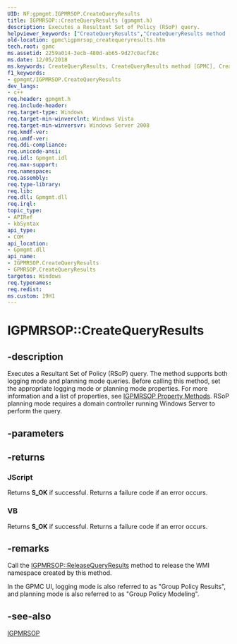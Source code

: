 ```yaml
---
UID: NF:gpmgmt.IGPMRSOP.CreateQueryResults
title: IGPMRSOP::CreateQueryResults (gpmgmt.h)
description: Executes a Resultant Set of Policy (RSoP) query.
helpviewer_keywords: ["CreateQueryResults","CreateQueryResults method [GPMC]","CreateQueryResults method [GPMC]","GPMRSOP object","CreateQueryResults method [GPMC]","IGPMRSOP interface","GPMRSOP object [GPMC]","CreateQueryResults method","IGPMRSOP interface [GPMC]","CreateQueryResults method","IGPMRSOP.CreateQueryResults","IGPMRSOP::CreateQueryResults","_win32_igpmrsop_createqueryresults","gpmc.igpmrsop_createqueryresults","gpmgmt/IGPMRSOP::CreateQueryResults"]
old-location: gpmc\igpmrsop_createqueryresults.htm
tech.root: gpmc
ms.assetid: 2259a014-3ecb-480d-ab65-9d27c0acf26c
ms.date: 12/05/2018
ms.keywords: CreateQueryResults, CreateQueryResults method [GPMC], CreateQueryResults method [GPMC],GPMRSOP object, CreateQueryResults method [GPMC],IGPMRSOP interface, GPMRSOP object [GPMC],CreateQueryResults method, IGPMRSOP interface [GPMC],CreateQueryResults method, IGPMRSOP.CreateQueryResults, IGPMRSOP::CreateQueryResults, _win32_igpmrsop_createqueryresults, gpmc.igpmrsop_createqueryresults, gpmgmt/IGPMRSOP::CreateQueryResults
f1_keywords:
- gpmgmt/IGPMRSOP.CreateQueryResults
dev_langs:
- c++
req.header: gpmgmt.h
req.include-header: 
req.target-type: Windows
req.target-min-winverclnt: Windows Vista
req.target-min-winversvr: Windows Server 2008
req.kmdf-ver: 
req.umdf-ver: 
req.ddi-compliance: 
req.unicode-ansi: 
req.idl: Gpmgmt.idl
req.max-support: 
req.namespace: 
req.assembly: 
req.type-library: 
req.lib: 
req.dll: Gpmgmt.dll
req.irql: 
topic_type:
- APIRef
- kbSyntax
api_type:
- COM
api_location:
- Gpmgmt.dll
api_name:
- IGPMRSOP.CreateQueryResults
- GPMRSOP.CreateQueryResults
targetos: Windows
req.typenames: 
req.redist: 
ms.custom: 19H1
---
```


# IGPMRSOP::CreateQueryResults


## -description


Executes a Resultant Set of Policy (RSoP) query. The method supports both logging mode and planning mode queries. Before calling this method, set the appropriate logging mode or planning mode properties. For more information and a list of properties, see 
<a href="https://docs.microsoft.com/previous-versions/windows/desktop/gpmc/igpmrsop-property-methods">IGPMRSOP Property Methods</a>. RSoP planning mode requires a domain controller running Windows Server to perform the query.


## -parameters






## -returns



<h3>JScript</h3>
Returns <b>S_OK</b> if successful. Returns a failure code if an error occurs.

<h3>VB</h3>
Returns <b>S_OK</b> if successful. Returns a failure code if an error occurs.




## -remarks



Call the 
<a href="https://docs.microsoft.com/previous-versions/windows/desktop/api/gpmgmt/nf-gpmgmt-igpmrsop-releasequeryresults">IGPMRSOP::ReleaseQueryResults</a> method to release the WMI namespace created by this method.

In the GPMC UI, logging mode is also referred to as "Group Policy Results", and planning mode is also referred to as "Group Policy Modeling".




## -see-also




<a href="https://docs.microsoft.com/previous-versions/windows/desktop/api/gpmgmt/nn-gpmgmt-igpmrsop">IGPMRSOP</a>
 

 

